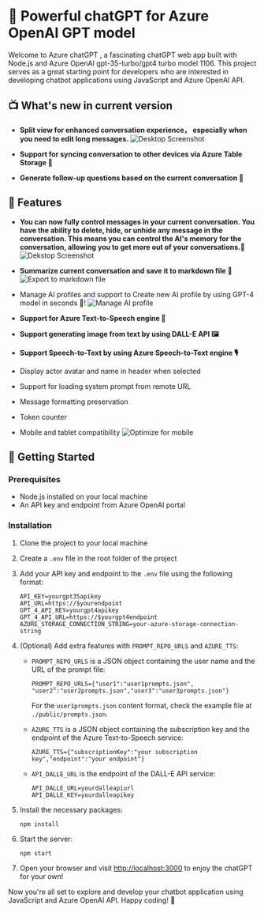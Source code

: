 # 🤖 Powerful chatGPT for Azure OpenAI GPT model 

Welcome to Azure chatGPT , a fascinating chatGPT web app built with Node.js and Azure OpenAI gpt-35-turbo/gpt4 turbo model 1106. This project serves as a great starting point for developers who are interested in developing chatbot applications using JavaScript and Azure OpenAI API.

## 📺 What's new in current version
- **Split view for enhanced conversation experience， especially when you need to edit long messages.**
![Desktop Screenshot](screenshot_desktop_focus_mode.png)

- **Support for syncing conversation to other devices via Azure Table Storage 📡**

- **Generate follow-up questions based on the current conversation 🤔**

## 🌟 Features
- **You can now fully control messages in your current conversation. You have the ability to delete, hide, or unhide any message in the conversation. This means you can control the AI's memory for the conversation, allowing you to get more out of your conversations.💫**
![Dekstop Screenshot](screenshot_desktop.png)

- **Summarize current conversation and save it to markdown file 📝**
![Export to markdown file](screenshot_markdown.png)


- Manage AI profiles and support to Create new AI profile by using GPT-4 model in seconds 🤖!
![Manage AI profile](screenshot_profile_manager.png)

- **Support for Azure Text-to-Speech engine 📢**
- **Support generating image from text by using DALL-E API 🖼️**
- **Support Speech-to-Text by using Azure Speech-to-Text engine 🎙️**
- Display actor avatar and name in header when selected
- Support for loading system prompt from remote URL
- Message formatting preservation
- Token counter
- Mobile and tablet compatibility
![Optimize for mobile](screenshot_mobile.png)


## 🚀 Getting Started

### Prerequisites

- Node.js installed on your local machine
- An API key and endpoint from Azure OpenAI portal

### Installation

1. Clone the project to your local machine
2. Create a `.env` file in the root folder of the project
3. Add your API key and endpoint to the `.env` file using the following format:

   ```
   API_KEY=yourgpt35apikey
   API_URL=https://$yourendpoint
   GPT_4_API_KEY=yourgpt4apikey
   GPT_4_API_URL=https://$yourgpt4endpoint
   AZURE_STORAGE_CONNECTION_STRING=your-azure-storage-connection-string
   ```

4. (Optional) Add extra features with `PROMPT_REPO_URLS` and `AZURE_TTS`:

   - `PROMPT_REPO_URLS` is a JSON object containing the user name and the URL of the prompt file:
     ```
     PROMPT_REPO_URLS={"user1":"user1prompts.json", "user2":"user2prompts.json","user3":"user3prompts.json"}
     ```
     For the `user1prompts.json` content format, check the example file at `./public/prompts.json`.

   - `AZURE_TTS` is a JSON object containing the subscription key and the endpoint of the Azure Text-to-Speech service:

     ```
     AZURE_TTS={"subscriptionKey":"your subscription key","endpoint":"your endpoint"}
     ```
   - `API_DALLE_URL` is the endpoint of the DALL-E API service:
     ```
     API_DALLE_URL=yourdalleapiurl
     API_DALLE_KEY=yourdalleapikey
     ```
     
5. Install the necessary packages:

   ```
   npm install
   ```

6. Start the server:

   ```
   npm start
   ```

7. Open your browser and visit [http://localhost:3000](http://localhost:3000) to enjoy the chatGPT for your own!


Now you're all set to explore and develop your chatbot application using JavaScript and Azure OpenAI API. Happy coding! 🎉
